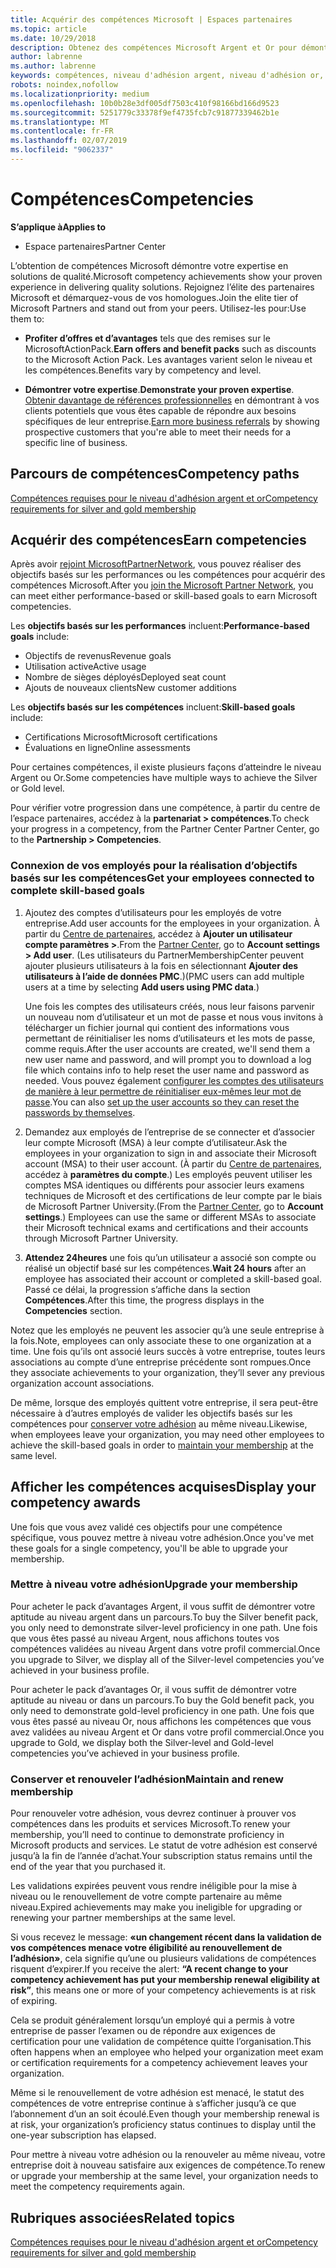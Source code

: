 ```yaml
---
title: Acquérir des compétences Microsoft | Espaces partenaires
ms.topic: article
ms.date: 10/29/2018
description: Obtenez des compétences Microsoft Argent et Or pour démontrer votre expertise en solutions de qualité dans un domaine d’activités spécialisé
author: labrenne
ms.author: labrenne
keywords: compétences, niveau d'adhésion argent, niveau d'adhésion or, mpn, MAPS, compétences, avantages, objectifs de performance, objectifs de compétence
robots: noindex,nofollow
ms.localizationpriority: medium
ms.openlocfilehash: 10b0b28e3df005df7503c410f98166bd166d9523
ms.sourcegitcommit: 5251779c33378f9ef4735fcb7c91877339462b1e
ms.translationtype: MT
ms.contentlocale: fr-FR
ms.lasthandoff: 02/07/2019
ms.locfileid: "9062337"
---
```

<!--
•   FWLink https://go.microsoft.com/fwlink/?linkid=851080 : top of page
•   FWLink https://go.microsoft.com/fwlink/?linkid=851281: top of page (duplicate)
•   FWLink https://go.microsoft.com/fwlink/?linkid=851079: Competencies (#attainment_paths)
•   FWLink https://go.microsoft.com/fwlink/?linkid=851081: Maintain and renew membership (#maintain_membership)
•   FWLink https://go.microsoft.com/fwlink/?linkid=851082: Get your employees connected to complete skill-based goals (#associating_achievements)
•   FWLink https://go.microsoft.com/fwlink/?linkid=851083 : Achievement overrides (#achievement_override)
•   FWLink: https://go.microsoft.com/fwlink/?linkid=851236: UI link, goes to the place where you import new users. Temporarily points to the Partner Center homepage.
•   FWLink: https://go.microsoft.com/fwlink/?linkid=851607 :Will go to the docs page for Silver/Gold competency achievements. Currently goes to https://partnercenter.microsoft.com/partner/cloud-solution-provider 

 -->

# <a name="competencies"></a><span data-ttu-id="70623-104">Compétences</span><span class="sxs-lookup"><span data-stu-id="70623-104">Competencies</span></span>

**<span data-ttu-id="70623-105">S’applique à</span><span class="sxs-lookup"><span data-stu-id="70623-105">Applies to</span></span>**
-  <span data-ttu-id="70623-106">Espace partenaires</span><span class="sxs-lookup"><span data-stu-id="70623-106">Partner Center</span></span>

<span data-ttu-id="70623-107">L’obtention de compétences Microsoft démontre votre expertise en solutions de qualité.</span><span class="sxs-lookup"><span data-stu-id="70623-107">Microsoft competency achievements show your proven experience in delivering quality solutions.</span></span> <span data-ttu-id="70623-108">Rejoignez l’élite des partenaires Microsoft et démarquez-vous de vos homologues.</span><span class="sxs-lookup"><span data-stu-id="70623-108">Join the elite tier of Microsoft Partners and stand out from your peers.</span></span> <span data-ttu-id="70623-109">Utilisez-les pour:</span><span class="sxs-lookup"><span data-stu-id="70623-109">Use them to:</span></span> 

*  <span data-ttu-id="70623-110">**Profiter d’offres et d’avantages** tels que des remises sur le MicrosoftActionPack.</span><span class="sxs-lookup"><span data-stu-id="70623-110">**Earn offers and benefit packs** such as discounts to the Microsoft Action Pack.</span></span> <span data-ttu-id="70623-111">Les avantages varient selon le niveau et les compétences.</span><span class="sxs-lookup"><span data-stu-id="70623-111">Benefits vary by competency and level.</span></span> 

*  <span data-ttu-id="70623-112">**Démontrer votre expertise**.</span><span class="sxs-lookup"><span data-stu-id="70623-112">**Demonstrate your proven expertise**.</span></span> <span data-ttu-id="70623-113">[Obtenir davantage de références professionnelles](referrals.md) en démontrant à vos clients potentiels que vous êtes capable de répondre aux besoins spécifiques de leur entreprise.</span><span class="sxs-lookup"><span data-stu-id="70623-113">[Earn more business referrals](referrals.md) by showing prospective customers that you're able to meet their needs for a specific line of business.</span></span>

## <a href="" id="attainment_paths"></a> <span data-ttu-id="70623-114">Parcours de compétences</span><span class="sxs-lookup"><span data-stu-id="70623-114">Competency paths</span></span>

[<span data-ttu-id="70623-115">Compétences requises pour le niveau d'adhésion argent et or</span><span class="sxs-lookup"><span data-stu-id="70623-115">Competency requirements for silver and gold membership</span></span>](learn-about-competencies.md)

## <a name="earn-competencies"></a><span data-ttu-id="70623-116">Acquérir des compétences</span><span class="sxs-lookup"><span data-stu-id="70623-116">Earn competencies</span></span>

<span data-ttu-id="70623-117">Après avoir [rejoint MicrosoftPartnerNetwork](mpn-overview.md), vous pouvez réaliser des objectifs basés sur les performances ou les compétences pour acquérir des compétences Microsoft.</span><span class="sxs-lookup"><span data-stu-id="70623-117">After you [join the Microsoft Partner Network](mpn-overview.md), you can meet either performance-based or skill-based goals to earn Microsoft competencies.</span></span> 

<span data-ttu-id="70623-118">Les **objectifs basés sur les performances** incluent:</span><span class="sxs-lookup"><span data-stu-id="70623-118">**Performance-based goals** include:</span></span> 
* <span data-ttu-id="70623-119">Objectifs de revenus</span><span class="sxs-lookup"><span data-stu-id="70623-119">Revenue goals</span></span>
* <span data-ttu-id="70623-120">Utilisation active</span><span class="sxs-lookup"><span data-stu-id="70623-120">Active usage</span></span>
* <span data-ttu-id="70623-121">Nombre de sièges déployés</span><span class="sxs-lookup"><span data-stu-id="70623-121">Deployed seat count</span></span>
* <span data-ttu-id="70623-122">Ajouts de nouveaux clients</span><span class="sxs-lookup"><span data-stu-id="70623-122">New customer additions</span></span>

<span data-ttu-id="70623-123">Les **objectifs basés sur les compétences** incluent:</span><span class="sxs-lookup"><span data-stu-id="70623-123">**Skill-based goals** include:</span></span> 
* <span data-ttu-id="70623-124">Certifications Microsoft</span><span class="sxs-lookup"><span data-stu-id="70623-124">Microsoft certifications</span></span>
* <span data-ttu-id="70623-125">Évaluations en ligne</span><span class="sxs-lookup"><span data-stu-id="70623-125">Online assessments</span></span> 

<span data-ttu-id="70623-126">Pour certaines compétences, il existe plusieurs façons d’atteindre le niveau Argent ou Or.</span><span class="sxs-lookup"><span data-stu-id="70623-126">Some competencies have multiple ways to achieve the Silver or Gold level.</span></span>

<span data-ttu-id="70623-127">Pour vérifier votre progression dans une compétence, à partir du centre de l’espace partenaires, accédez à la **partenariat > compétences**.</span><span class="sxs-lookup"><span data-stu-id="70623-127">To check your progress in a competency, from the Partner Center Partner Center, go to the **Partnership > Competencies**.</span></span> 

### <a href="" id="associating_achievements"></a><span data-ttu-id="70623-128">Connexion de vos employés pour la réalisation d’objectifs basés sur les compétences</span><span class="sxs-lookup"><span data-stu-id="70623-128">Get your employees connected to complete skill-based goals</span></span>

1.  <span data-ttu-id="70623-129">Ajoutez des comptes d’utilisateurs pour les employés de votre entreprise.</span><span class="sxs-lookup"><span data-stu-id="70623-129">Add user accounts for the employees in your organization.</span></span> <span data-ttu-id="70623-130">À partir du [Centre de partenaires](http://partnercenter.microsoft.com), accédez à **Ajouter un utilisateur compte paramètres >**.</span><span class="sxs-lookup"><span data-stu-id="70623-130">From the [Partner Center](http://partnercenter.microsoft.com), go to **Account settings > Add user**.</span></span> <span data-ttu-id="70623-131">(Les utilisateurs du PartnerMembershipCenter peuvent ajouter plusieurs utilisateurs à la fois en sélectionnant **Ajouter des utilisateurs à l’aide de données PMC**.)</span><span class="sxs-lookup"><span data-stu-id="70623-131">(PMC users can add multiple users at a time by selecting **Add users using PMC data**.)</span></span>

    <span data-ttu-id="70623-132">Une fois les comptes des utilisateurs créés, nous leur faisons parvenir un nouveau nom d’utilisateur et un mot de passe et nous vous invitons à télécharger un fichier journal qui contient des informations vous permettant de réinitialiser les noms d’utilisateurs et les mots de passe, comme requis.</span><span class="sxs-lookup"><span data-stu-id="70623-132">After the user accounts are created, we'll send them a new user name and password, and will prompt you to download a log file which contains info to help reset the user name and password as needed.</span></span> <span data-ttu-id="70623-133">Vous pouvez également [configurer les comptes des utilisateurs de manière à leur permettre de réinitialiser eux-mêmes leur mot de passe](https://docs.microsoft.com/en-us/azure/active-directory/active-directory-passwords-getting-started).</span><span class="sxs-lookup"><span data-stu-id="70623-133">You can also [set up the user accounts so they can reset the passwords by themselves](https://docs.microsoft.com/en-us/azure/active-directory/active-directory-passwords-getting-started).</span></span>

2. <span data-ttu-id="70623-134">Demandez aux employés de l’entreprise de se connecter et d’associer leur compte Microsoft (MSA) à leur compte d’utilisateur.</span><span class="sxs-lookup"><span data-stu-id="70623-134">Ask the employees in your organization to sign in and associate their Microsoft account (MSA) to their user account.</span></span> <span data-ttu-id="70623-135">(À partir du [Centre de partenaires](http://partnercenter.microsoft.com), accédez à **paramètres du compte**.) Les employés peuvent utiliser les comptes MSA identiques ou différents pour associer leurs examens techniques de Microsoft et des certifications de leur compte par le biais de Microsoft Partner University.</span><span class="sxs-lookup"><span data-stu-id="70623-135">(From the [Partner Center](http://partnercenter.microsoft.com), go to **Account settings**.) Employees can use the same or different MSAs to associate their Microsoft technical exams and certifications and their accounts through Microsoft Partner University.</span></span>

3.  <span data-ttu-id="70623-136">**Attendez 24heures** une fois qu’un utilisateur a associé son compte ou réalisé un objectif basé sur les compétences.</span><span class="sxs-lookup"><span data-stu-id="70623-136">**Wait 24 hours** after an employee has associated their account or completed a skill-based goal.</span></span> <span data-ttu-id="70623-137">Passé ce délai, la progression s’affiche dans la section **Compétences**.</span><span class="sxs-lookup"><span data-stu-id="70623-137">After this time, the progress displays in the **Competencies** section.</span></span>

<span data-ttu-id="70623-138">Notez que les employés ne peuvent les associer qu’à une seule entreprise à la fois.</span><span class="sxs-lookup"><span data-stu-id="70623-138">Note, employees can only associate these to one organization at a time.</span></span> <span data-ttu-id="70623-139">Une fois qu’ils ont associé leurs succès à votre entreprise, toutes leurs associations au compte d’une entreprise précédente sont rompues.</span><span class="sxs-lookup"><span data-stu-id="70623-139">Once they associate achievements to your organization, they’ll sever any previous organization account associations.</span></span>

<span data-ttu-id="70623-140">De même, lorsque des employés quittent votre entreprise, il sera peut-être nécessaire à d’autres employés de valider les objectifs basés sur les compétences pour [conserver votre adhésion](#maintaining_membership) au même niveau.</span><span class="sxs-lookup"><span data-stu-id="70623-140">Likewise, when employees leave your organization, you may need other employees to achieve the skill-based goals in order to [maintain your membership](#maintaining_membership) at the same level.</span></span>

## <a name="display-your-competency-awards"></a><span data-ttu-id="70623-141">Afficher les compétences acquises</span><span class="sxs-lookup"><span data-stu-id="70623-141">Display your competency awards</span></span>

<span data-ttu-id="70623-142">Une fois que vous avez validé ces objectifs pour une compétence spécifique, vous pouvez mettre à niveau votre adhésion.</span><span class="sxs-lookup"><span data-stu-id="70623-142">Once you've met these goals for a single competency, you'll be able to upgrade your membership.</span></span>

### <a name="upgrade-your-membership"></a><span data-ttu-id="70623-143">Mettre à niveau votre adhésion</span><span class="sxs-lookup"><span data-stu-id="70623-143">Upgrade your membership</span></span>

<span data-ttu-id="70623-144">Pour acheter le pack d’avantages Argent, il vous suffit de démontrer votre aptitude au niveau argent dans un parcours.</span><span class="sxs-lookup"><span data-stu-id="70623-144">To buy the Silver benefit pack, you only need to demonstrate silver-level proficiency in one path.</span></span> <span data-ttu-id="70623-145">Une fois que vous êtes passé au niveau Argent, nous affichons toutes vos compétences validées au niveau Argent dans votre profil commercial.</span><span class="sxs-lookup"><span data-stu-id="70623-145">Once you upgrade to Silver, we display all of the Silver-level competencies you’ve achieved in your business profile.</span></span> 

<span data-ttu-id="70623-146">Pour acheter le pack d’avantages Or, il vous suffit de démontrer votre aptitude au niveau or dans un parcours.</span><span class="sxs-lookup"><span data-stu-id="70623-146">To buy the Gold benefit pack, you only need to demonstrate gold-level proficiency in one path.</span></span> <span data-ttu-id="70623-147">Une fois que vous êtes passé au niveau Or, nous affichons les compétences que vous avez validées au niveau Argent et Or dans votre profil commercial.</span><span class="sxs-lookup"><span data-stu-id="70623-147">Once you upgrade to Gold, we display both the Silver-level and Gold-level competencies you’ve achieved in your business profile.</span></span> 

### <a href="" id="maintain_membership"></a> <span data-ttu-id="70623-148">Conserver et renouveler l’adhésion</span><span class="sxs-lookup"><span data-stu-id="70623-148">Maintain and renew membership</span></span>

<span data-ttu-id="70623-149">Pour renouveler votre adhésion, vous devrez continuer à prouver vos compétences dans les produits et services Microsoft.</span><span class="sxs-lookup"><span data-stu-id="70623-149">To renew your membership, you’ll need to continue to demonstrate proficiency in Microsoft products and services.</span></span> <span data-ttu-id="70623-150">Le statut de votre adhésion est conservé jusqu’à la fin de l’année d’achat.</span><span class="sxs-lookup"><span data-stu-id="70623-150">Your subscription status remains until the end of the year that you purchased it.</span></span>

<span data-ttu-id="70623-151">Les validations expirées peuvent vous rendre inéligible pour la mise à niveau ou le renouvellement de votre compte partenaire au même niveau.</span><span class="sxs-lookup"><span data-stu-id="70623-151">Expired achievements may make you ineligible for upgrading or renewing your partner memberships at the same level.</span></span> 

<span data-ttu-id="70623-152">Si vous recevez le message: **«un changement récent dans la validation de vos compétences menace votre éligibilité au renouvellement de l’adhésion»**, cela signifie qu’une ou plusieurs validations de compétences risquent d’expirer.</span><span class="sxs-lookup"><span data-stu-id="70623-152">If you receive the alert: **“A recent change to your competency achievement has put your membership renewal eligibility at risk”**, this means one or more of your competency achievements is at risk of expiring.</span></span> 

<span data-ttu-id="70623-153">Cela se produit généralement lorsqu’un employé qui a permis à votre entreprise de passer l’examen ou de répondre aux exigences de certification pour une validation de compétence quitte l’organisation.</span><span class="sxs-lookup"><span data-stu-id="70623-153">This often happens when an employee who helped your organization meet exam or certification requirements for a competency achievement leaves your organization.</span></span> 

<span data-ttu-id="70623-154">Même si le renouvellement de votre adhésion est menacé, le statut des compétences de votre entreprise continue à s’afficher jusqu’à ce que l’abonnement d’un an soit écoulé.</span><span class="sxs-lookup"><span data-stu-id="70623-154">Even though your membership renewal is at risk, your organization’s proficiency status continues to display until the one-year subscription has elapsed.</span></span>

<span data-ttu-id="70623-155">Pour mettre à niveau votre adhésion ou la renouveler au même niveau, votre entreprise doit à nouveau satisfaire aux exigences de compétence.</span><span class="sxs-lookup"><span data-stu-id="70623-155">To renew or upgrade your membership at the same level, your organization needs to meet the competency requirements again.</span></span>

## <a name="related-topics"></a><span data-ttu-id="70623-156">Rubriques associées</span><span class="sxs-lookup"><span data-stu-id="70623-156">Related topics</span></span>

[<span data-ttu-id="70623-157">Compétences requises pour le niveau d'adhésion argent et or</span><span class="sxs-lookup"><span data-stu-id="70623-157">Competency requirements for silver and gold membership</span></span>](learn-about-competencies.md)